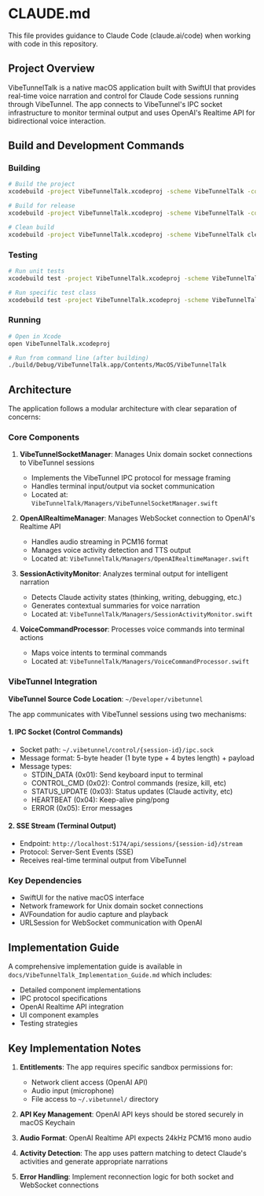 # CLAUDE.md

This file provides guidance to Claude Code (claude.ai/code) when working with code in this repository.

## Project Overview

VibeTunnelTalk is a native macOS application built with SwiftUI that provides real-time voice narration and control for Claude Code sessions running through VibeTunnel. The app connects to VibeTunnel's IPC socket infrastructure to monitor terminal output and uses OpenAI's Realtime API for bidirectional voice interaction.

## Build and Development Commands

### Building
```bash
# Build the project
xcodebuild -project VibeTunnelTalk.xcodeproj -scheme VibeTunnelTalk -configuration Debug build

# Build for release
xcodebuild -project VibeTunnelTalk.xcodeproj -scheme VibeTunnelTalk -configuration Release build

# Clean build
xcodebuild -project VibeTunnelTalk.xcodeproj -scheme VibeTunnelTalk clean
```

### Testing
```bash
# Run unit tests
xcodebuild test -project VibeTunnelTalk.xcodeproj -scheme VibeTunnelTalk -destination 'platform=macOS'

# Run specific test class
xcodebuild test -project VibeTunnelTalk.xcodeproj -scheme VibeTunnelTalk -only-testing:VibeTunnelTalkTests/VibeTunnelSocketManagerTests
```

### Running
```bash
# Open in Xcode
open VibeTunnelTalk.xcodeproj

# Run from command line (after building)
./build/Debug/VibeTunnelTalk.app/Contents/MacOS/VibeTunnelTalk
```

## Architecture

The application follows a modular architecture with clear separation of concerns:

### Core Components

1. **VibeTunnelSocketManager**: Manages Unix domain socket connections to VibeTunnel sessions
   - Implements the VibeTunnel IPC protocol for message framing
   - Handles terminal input/output via socket communication
   - Located at: `VibeTunnelTalk/Managers/VibeTunnelSocketManager.swift`

2. **OpenAIRealtimeManager**: Manages WebSocket connection to OpenAI's Realtime API
   - Handles audio streaming in PCM16 format
   - Manages voice activity detection and TTS output
   - Located at: `VibeTunnelTalk/Managers/OpenAIRealtimeManager.swift`

3. **SessionActivityMonitor**: Analyzes terminal output for intelligent narration
   - Detects Claude activity states (thinking, writing, debugging, etc.)
   - Generates contextual summaries for voice narration
   - Located at: `VibeTunnelTalk/Managers/SessionActivityMonitor.swift`

4. **VoiceCommandProcessor**: Processes voice commands into terminal actions
   - Maps voice intents to terminal commands
   - Located at: `VibeTunnelTalk/Managers/VoiceCommandProcessor.swift`

### VibeTunnel Integration

**VibeTunnel Source Code Location**: `~/Developer/vibetunnel`

The app communicates with VibeTunnel sessions using two mechanisms:

#### 1. IPC Socket (Control Commands)
- Socket path: `~/.vibetunnel/control/{session-id}/ipc.sock`
- Message format: 5-byte header (1 byte type + 4 bytes length) + payload
- Message types:
  - STDIN_DATA (0x01): Send keyboard input to terminal
  - CONTROL_CMD (0x02): Control commands (resize, kill, etc)
  - STATUS_UPDATE (0x03): Status updates (Claude activity, etc)
  - HEARTBEAT (0x04): Keep-alive ping/pong
  - ERROR (0x05): Error messages

#### 2. SSE Stream (Terminal Output)
- Endpoint: `http://localhost:5174/api/sessions/{session-id}/stream`
- Protocol: Server-Sent Events (SSE)
- Receives real-time terminal output from VibeTunnel

### Key Dependencies

- SwiftUI for the native macOS interface
- Network framework for Unix domain socket connections
- AVFoundation for audio capture and playback
- URLSession for WebSocket communication with OpenAI

## Implementation Guide

A comprehensive implementation guide is available in `docs/VibeTunnelTalk_Implementation_Guide.md` which includes:
- Detailed component implementations
- IPC protocol specifications
- OpenAI Realtime API integration
- UI component examples
- Testing strategies

## Key Implementation Notes

1. **Entitlements**: The app requires specific sandbox permissions for:
   - Network client access (OpenAI API)
   - Audio input (microphone)
   - File access to `~/.vibetunnel/` directory

2. **API Key Management**: OpenAI API keys should be stored securely in macOS Keychain

3. **Audio Format**: OpenAI Realtime API expects 24kHz PCM16 mono audio

4. **Activity Detection**: The app uses pattern matching to detect Claude's activities and generate appropriate narrations

5. **Error Handling**: Implement reconnection logic for both socket and WebSocket connections